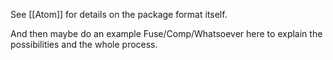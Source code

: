 See [[Atom]] for details on the package format itself.

And then maybe do an example Fuse/Comp/Whatsoever here to explain the possibilities and the whole process.
